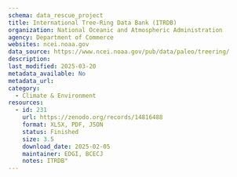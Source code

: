 ```yaml
---
schema: data_rescue_project 
title: International Tree-Ring Data Bank (ITRDB)
organization: National Oceanic and Atmospheric Administration
agency: Department of Commerce
websites: ncei.noaa.gov
data_source: https://www.ncei.noaa.gov/pub/data/paleo/treering/
description: 
last_modified: 2025-03-20
metadata_available: No
metadata_url: 
category:
  - Climate & Environment 
resources:
  - id: 231
    url: https://zenodo.org/records/14816488
    format: XLSX, PDF, JSON
    status: Finished
    size: 3.5
    download_date: 2025-02-05
    maintainer: EDGI, BCECJ
    notes: ITRDB"
---
```

